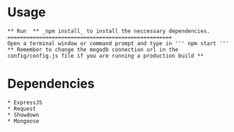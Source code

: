 # Usage
    ** Run  ** _npm install_ to install the neccessary dependencies.
    ====================================================
    Open a terminal window or command prompt and type in ''' npm start '''
    ** Remember to change the mogodb connection url in the config/config.js file if you are running a production build **

# Dependencies

    * ExpressJS
    * Request
    * Showdown
    * Mongoose
